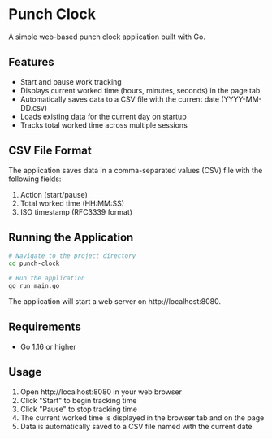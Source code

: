 # Punch Clock

A simple web-based punch clock application built with Go.

## Features

- Start and pause work tracking
- Displays current worked time (hours, minutes, seconds) in the page tab
- Automatically saves data to a CSV file with the current date (YYYY-MM-DD.csv)
- Loads existing data for the current day on startup
- Tracks total worked time across multiple sessions

## CSV File Format

The application saves data in a comma-separated values (CSV) file with the following fields:
1. Action (start/pause)
2. Total worked time (HH:MM:SS)
3. ISO timestamp (RFC3339 format)

## Running the Application

```bash
# Navigate to the project directory
cd punch-clock

# Run the application
go run main.go
```

The application will start a web server on http://localhost:8080.

## Requirements

- Go 1.16 or higher

## Usage

1. Open http://localhost:8080 in your web browser
2. Click "Start" to begin tracking time
3. Click "Pause" to stop tracking time
4. The current worked time is displayed in the browser tab and on the page
5. Data is automatically saved to a CSV file named with the current date

